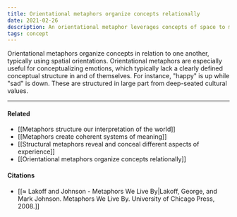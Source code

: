 ```yaml
---
title: Orientational metaphors organize concepts relationally
date: 2021-02-26
description: An orientational metaphor leverages concepts of space to make abstract concepts more legible. 
tags: concept
---
```


Orientational metaphors organize concepts in relation to one another, typically using spatial orientations.  Orientational metaphors are especially useful for conceptualizing emotions, which typically lack a clearly defined conceptual structure in and of themselves. For instance, "happy" is up while "sad" is down. These are structured in large part from deep-seated cultural values.

---
#### Related
- [[Metaphors structure our interpretation of the world]]
- [[Metaphors create coherent systems of meaning]]
- [[Structural metaphors reveal and conceal different aspects of experience]]
- [[Orientational metaphors organize concepts relationally]]

#### Citations
- [[≈ Lakoff and Johnson - Metaphors We Live By|Lakoff, George, and Mark Johnson. Metaphors We Live By. University of Chicago Press, 2008.]]